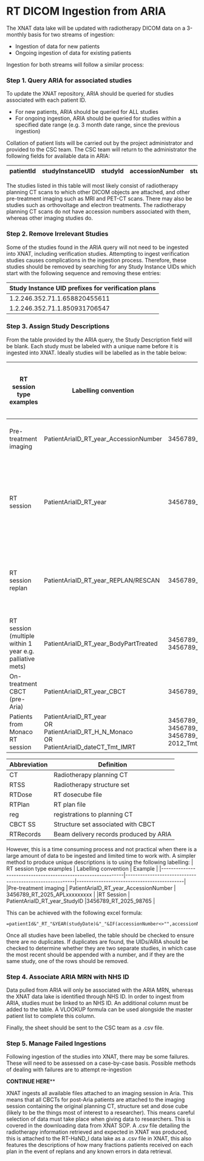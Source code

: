 # RT DICOM Ingestion from ARIA

The XNAT data lake will be updated with radiotherapy DICOM data on a 3-monthly basis for two streams of ingestion:

- Ingestion of data for new patients
- Ongoing ingestion of data for existing patients

Ingestion for both streams will follow a similar process:

### Step 1. Query ARIA for associated studies
To update the XNAT repository, ARIA should be queried for studies associated with each patient ID.
- For new patients, ARIA should be queried for ALL studies
- For ongoing ingestion, ARIA should be queried for studies within a specified date range (e.g. 3 month date range, since the previous ingestion)

Collation of patient lists will be carried out by the project administrator and provided to the CSC team.  The CSC team will return to the administrator the following fields for available data in ARIA:


| patientId| studyInstanceUID | studyId| accessionNumber| studyDate| studyDescription|
|-         |-                 |-       |-               |-         |-                |

The studies listed in this table will most likely consist of radiotherapy planning CT scans to which other DICOM objects are attached, and other pre-treatment imaging such as MRI and PET-CT scans.  There may also be studies such as orthovoltage and electron treatments.  The radiotherapy planning CT scans do not have accession numbers associated with them, whereas other imaging studies do.

### Step 2. Remove Irrelevant Studies
Some of the studies found in the ARIA query will not need to be ingested into XNAT, including verification studies.  Attempting to ingest verification studies causes complications in the ingestion process.  Therefore, these studies should be removed by searching for any Study Instance UIDs which start with the following sequence and removing these entries:

|Study Instance UID prefixes for verification plans|
|-                            |
|1.2.246.352.71.1.658820455611|
|1.2.246.352.71.1.850931706547|

### Step 3. Assign Study Descriptions
From the table provided by the ARIA query, the Study Description field will be blank.  Each study must be labeled with a unique name before it is ingested into XNAT.  Ideally studies will be labelled as in the table below:



| RT session type examples                                      | Labelling convention                                      | Example                                      | Data element examples (“scans”) stored as DICOM files |
|--------------------------------------------------------------|----------------------------------------------------------|----------------------------------------------|------------------------------------------------------|
| Pre-treatment imaging                                        | PatientAriaID_RT_year_AccessionNumber                    | 3456789_RT_2017_RJxxxxxxxxxx               | Diagnostic MRI or CT or PET-CT scans, regs.          |
| RT session                                                  | PatientAriaID_RT_year                                    | 3456789_RT_2017                            | CT, RTSS, RTDose, RTPlan and for post Aria patients; CBCTs, CBCT SS and regs and RTRecords. |
| RT session replan                                           | PatientAriaID_RT_year_REPLAN/RESCAN                      | 3456789_RT_2017_REPLAN                     | CT, RTSS, RTDose, RTPlan, reg, CBCTs, CBCT SS and regs and RTRecords. |
| RT session (multiple within 1 year e.g. palliative mets)    | PatientAriaID_RT_year_BodyPartTreated                    | 3456789_RT_2017_SPINE <br> 3456789_RT_2017_WHOLEBRAIN | CT, RTSS, RTDose, RTPlan |
| On-treatment CBCT (pre-Aria)                                | PatientAriaID_RT_year_CBCT                               | 3456789_RT_2017_CBCT                       | CBCT scan, reg, RTSS |
| Patients from Monaco RT session                            | PatientAriaID_RT_year <br> OR <br> PatientAriaID_RT_H_N_Monaco <br> OR <br> PatientAriaID_dateCT_Tmt_IMRT | 3456789_RT_2017 <br> 3456789_RT_H_N_Monaco <br> 3456789_18-07-2012_Tmt_IMRT | CT, RTSS, RTDose, dummy treatment field |

|Abbreviation|Definition|
|-|-|
|CT|Radiotherapy planning CT| 
|RTSS|Radiotherapy structure set|
|RTDose|RT dosecube file| 
|RTPlan|RT plan file| 
|reg|registrations to planning CT| 
|CBCT SS|Structure set associated with CBCT| 
|RTRecords|Beam delivery records produced by ARIA|  

However, this is a time consuming process and not practical when there is a large amount of data to be ingested and limited time to work with.  A simpler method to produce unique descriptions is to using the following labelling:
| RT session type examples                                     | Labelling convention                                    | Example                                    |
|--------------------------------------------------------------|---------------------------------------------------------|--------------------------------------------|
|Pre-treatment imaging                                         | PatientAriaID_RT_year_AccessionNumber                   | 3456789_RT_2025_APLxxxxxxxxx               |
|RT Session                                                    | PatientAriaID_RT_year_StudyID                           |3456789_RT_2025_98765                       |

This can be achieved with the following excel formula:
```
=patientId&"_RT_"&YEAR(studyDate)&"_"&IF(accessionNumber<>"",accessionNumber,studyId)
```

Once all studies have been labelled, the table should be checked to ensure there are no duplicates.  If duplicates are found, the UIDs/ARIA should be checked to determine whether they are two separate studies, in which case the most recent should be appended with a number, and if they are the same study, one of the rows should be removed.

### Step 4. Associate ARIA MRN with NHS ID
Data pulled from ARIA will only be associated with the ARIA MRN, whereas the XNAT data lake is identified through NHS ID.  In order to ingest from ARIA, studies must be linked to an NHS ID.  An additional column must be added to the table.  A VLOOKUP formula can be used alongside the master patient list to complete this column. 

Finally, the sheet should be sent to the CSC team as a .csv file.

### Step 5. Manage Failed Ingestions
Following ingestion of the studies into XNAT, there may be some failures. These will need to be assessed on a case-by-case basis.  Possible methods of dealing with failures are to attempt re-ingestion 

****CONTINUE HERE******

XNAT ingests all available files attached to an imaging session in Aria. This means that all CBCTs for post-Aria patients are attached to the imaging session containing the original planning CT, structure set and dose cube (likely to be the things most of interest to a researcher). This means careful selection of data must take place when giving data to researchers. This is covered in the downloading data from XNAT SOP.
A .csv file detailing the radiotherapy information retrieved and expected in XNAT was produced, this is attached to the RT-HaND_I data lake as a .csv file in XNAT, this also features the descriptions of how many fractions patients received on each plan in the event of replans and any known errors in data retrieval.  
